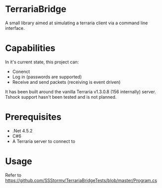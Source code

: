 # TerrariaBridge
A small library aimed at simulating a terraria client via a command line interface.

# Capabilities
In it's current state, this project can:
* Conenct 
* Log in (passwords are supported)
* Receive and send packets (receiving is event driven)


It has been built around the vanilla Terraria v1.3.0.8 (156 internally) server.
Tshock support hasn't been tested and is not planned.

# Prerequisites
* .Net 4.5.2
* C#6
* A Terraria server to connect to

# Usage
Refer to https://github.com/SSStormy/TerrariaBridgeTests/blob/master/Program.cs
